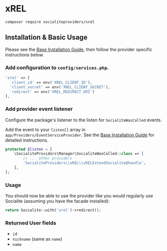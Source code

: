 # xREL

```bash
composer require socialiteproviders/xrel
```

## Installation & Basic Usage

Please see the [Base Installation Guide](https://socialiteproviders.com/usage/), then follow the provider specific instructions below.

### Add configuration to `config/services.php`.

```php
'xrel' => [    
  'client_id' => env('XREL_CLIENT_ID'),  
  'client_secret' => env('XREL_CLIENT_SECRET'),  
  'redirect' => env('XREL_REDIRECT_URI') 
],
```

### Add provider event listener

Configure the package's listener to the listen for `SocialiteWasCalled` events. 

Add the event to your `listen[]` array  in `app/Providers/EventServiceProvider`. See the [Base Installation Guide](https://socialiteproviders.com/usage/) for detailed instructions.

```php
protected $listen = [
    \SocialiteProviders\Manager\SocialiteWasCalled::class => [
        // ... other providers
        'SocialiteProviders\\xREL\\xRELExtendSocialite@handle',
    ],
];
```

### Usage

You should now be able to use the provider like you would regularly use Socialite (assuming you have the facade installed):

```php
return Socialite::with('xrel')->redirect();
```

### Returned User fields

- ``id``
- ``nickname`` (same as ``name``)
- ``name``
